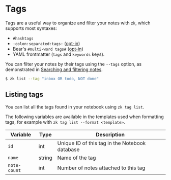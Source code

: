 # Tags

Tags are a useful way to organize and filter your notes with `zk`, which supports most syntaxes:

* `#hashtags`
* `:colon:separated:tags:` ([opt-in](note-format.md))
* Bear's `#multi-word tags#` ([opt-in](note-format.md))
* YAML frontmatter (`tags` and `keywords` keys).

You can filter your notes by their tags using the `--tags` option, as demonstrated in [Searching and filtering notes](note-filtering.md).

```sh
$ zk list --tag "inbox OR todo, NOT done"
```

## Listing tags

You can list all the tags found in your notebook using `zk tag list`.

The following variables are available in the templates used when formatting tags, for example with `zk tag list --format <template>`.

| Variable     | Type   | Description                                    |
|--------------|--------|------------------------------------------------|
| `id`         | int    | Unique ID of this tag in the Notebook database |
| `name`       | string | Name of the tag                                |
| `note-count` | int    | Number of notes attached to this tag           |


